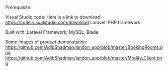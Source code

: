 
Prerequisite: 

Visual Studio code: Here is a link to download https://code.visualstudio.com/download
Laravel: PHP framework

Built with: Laravel Framework, MySQL, Blade

Some images of product demonstation: 
https://github.com/AdibShadman/landon_app/blob/master/BookingRooms.png
https://github.com/AdibShadman/landon_app/blob/master/Modify_Client.png
